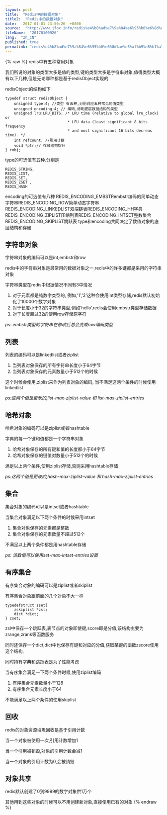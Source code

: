```yaml
---
layout: post
title:  "Redis中的数据对象"
title2:  "Redis中的数据对象"
date:   2017-01-01 23:50:26  +0800
source:  "http://www.jfox.info/redis%e4%b8%ad%e7%9a%84%e6%95%b0%e6%8d%ae%e5%af%b9%e8%b1%a1.html"
fileName:  "20170100926"
lang:  "zh_CN"
published: true
permalink: "redis%e4%b8%ad%e7%9a%84%e6%95%b0%e6%8d%ae%e5%af%b9%e8%b1%a1.html"
---
```

{% raw %}
redis中有五种常用对象

我们所说的对象的类型大多是值的类型,键的类型大多是字符串对象,值得类型大概有以下几种,但是无论哪种都是基于redisObject实现的

redisObject的结构如下

    typedef struct redisObject {
        unsigned type:4; //类型 有五种,分别对应五种常见的值类型
        unsigned encoding:4; // 编码,标明底层数据结构的类型
        unsigned lru:LRU_BITS; /* LRU time (relative to global lru_clock) or
                                * LFU data (least significant 8 bits frequency
                                * and most significant 16 bits decreas time). */
        int refcount; //引用计数
        void *ptr;// 存储结构指针
    } robj;

type的可选值有五种.分别是

    REDIS_STRING,
    REDIS_LIST,
    REDIS_SET,
    REDIS_ZSET ,
    REDIS_HASH

encoding的可选值有八种
REDIS_ENCODING_EMBSTRembstr编码的简单动态字符串REDIS_ENCODING_ROW简单动态字符串REDIS_ENCODING_LINKEDLIST双端链表REDIS_ENCODING_HH字典REDIS_ENCODING_ZIPLIST压缩列表REDIS_ENCODING_INTSET整数集合REDIS_ENCODING_SKIPLIST跳跃表
type和encoding共同决定了数值对象的底层结构和存储

## 字符串对象

字符串对象的编码可以是int,embstr和row

redis中的字符串对象是最常用的数据对象之一,redis中的许多键都是采用的字符串对象

字符串类型在redis中根据情况不同有3中情况

1. 对于元素都是纯数字类型的, 例如,’1′,’2’这种会使用int类型存储,redis默认初始化了10000个数字对象
2. 对于长度小于32的字符串类型,例如’hello’,redis会使用embstr类型存储数据
3. 对于长度超过32的使用row存储原字符

*ps: embstr类型的字符串在修改后总会变成row编码类型*

## 列表

列表的编码可以是linkedlist或者ziplist

1. 当列表对象保存的所有字符串长度小于64字节
2. 当列表对象保存的元素数量小于512个的时候

这个时候会使用,ziplist来作为列表对象的编码, 当不满足这两个条件的时候使用linkedlist

*ps:这两个值是更改的,list-max-ziplist-value 和 list-max-ziplist-entries*

## 哈希对象

哈希对象的编码可以是ziplist或者hashtable

字典的每一个键和值都是一个字符串对象

1. 哈希对象保存的所有键和值的长度都小于64字节
2. 哈希对象保存的键值对数量小于512个的时候

满足以上两个条件,使用ziplist存储,否则采用hashtable存储

*ps:这两个值是更改的,hash-max-ziplist-value 和 hash-max-ziplist-entries*

## 集合

集合对象的编码可以是intset或者hashtable

当集合对象满足以下两个条件的时候采用intset

1. 集合对象保存的元素都是整数
2. 集合对象保存的元素数量不超过512个

不满足以上两个条件都是用hashtable存储

*ps: 该数值可以使用set-max-intset-entries设置*

## 有序集合

有序集合对象的编码可以是ziplist或者skiplist

有序集合对象跟前面的几个对象不大一样

    typedefstruct zset{
        zskiplist *zsl;
        dict *dict;
    } zset;

zsl中保存一个跳跃表,表节点的对象即使键,score即是分值,该结构主要为 zrange,zrank等函数服务

同时还保存一个dict,dict中也保存有键和对应的分值,获取某键的函数zscore使用这个结构,

同时持有字典和跳跃表是为了性能考虑

当有序集合满足一下两个条件时候,使用ziplist编码

1. 有序集合元素数量小于128
2. 有序集合元素长度小于64

不能满足以上两个条件的使用skiplist

## 回收

redis的对象资源垃圾回收是基于引用计数

当一个对象被使用一次,引用计数增加1

当一个引用被销毁,对象的引用计数会减1

当一个对象的引用计数为0,会被销毁

## 对象共享

redis默认创建了0到9999的数字对象供1万个

其他用到这些对象的时候可以不用创建新对象,直接使用已有的对象
{% endraw %}